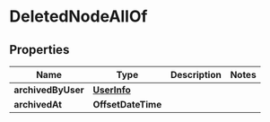 

# DeletedNodeAllOf

## Properties

Name | Type | Description | Notes
------------ | ------------- | ------------- | -------------
**archivedByUser** | [**UserInfo**](UserInfo.md) |  | 
**archivedAt** | **OffsetDateTime** |  | 



